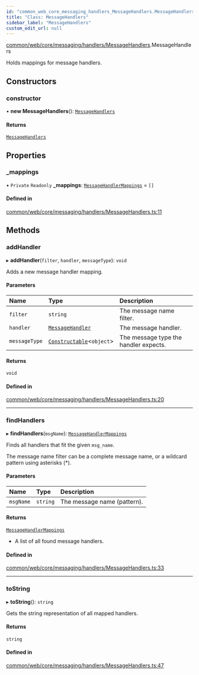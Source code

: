 ```yaml
---
id: "common_web_core_messaging_handlers_MessageHandlers.MessageHandlers"
title: "Class: MessageHandlers"
sidebar_label: "MessageHandlers"
custom_edit_url: null
---
```


[common/web/core/messaging/handlers/MessageHandlers](../modules/common_web_core_messaging_handlers_MessageHandlers.md).MessageHandlers

Holds mappings for message handlers.

## Constructors

### constructor

• **new MessageHandlers**(): [`MessageHandlers`](common_web_core_messaging_handlers_MessageHandlers.MessageHandlers.md)

#### Returns

[`MessageHandlers`](common_web_core_messaging_handlers_MessageHandlers.MessageHandlers.md)

## Properties

### \_mappings

• `Private` `Readonly` **\_mappings**: [`MessageHandlerMappings`](../modules/common_web_core_messaging_handlers_MessageHandler.md#messagehandlermappings) = `[]`

#### Defined in

[common/web/core/messaging/handlers/MessageHandlers.ts:11](https://github.com/Soroush9978/rds-ng/blob/3365237/src/common/web/core/messaging/handlers/MessageHandlers.ts#L11)

## Methods

### addHandler

▸ **addHandler**(`filter`, `handler`, `messageType`): `void`

Adds a new message handler mapping.

#### Parameters

| Name | Type | Description |
| :------ | :------ | :------ |
| `filter` | `string` | The message name filter. |
| `handler` | [`MessageHandler`](../modules/common_web_core_messaging_handlers_MessageHandler.md#messagehandler) | The message handler. |
| `messageType` | [`Constructable`](../interfaces/common_web_utils_Types.Constructable.md)<`object`\> | The message type the handler expects. |

#### Returns

`void`

#### Defined in

[common/web/core/messaging/handlers/MessageHandlers.ts:20](https://github.com/Soroush9978/rds-ng/blob/3365237/src/common/web/core/messaging/handlers/MessageHandlers.ts#L20)

___

### findHandlers

▸ **findHandlers**(`msgName`): [`MessageHandlerMappings`](../modules/common_web_core_messaging_handlers_MessageHandler.md#messagehandlermappings)

Finds all handlers that fit the given ``msg_name``.

The message name filter can be a complete message name, or a wildcard pattern using asterisks (*).

#### Parameters

| Name | Type | Description |
| :------ | :------ | :------ |
| `msgName` | `string` | The message name (pattern). |

#### Returns

[`MessageHandlerMappings`](../modules/common_web_core_messaging_handlers_MessageHandler.md#messagehandlermappings)

- A list of all found message handlers.

#### Defined in

[common/web/core/messaging/handlers/MessageHandlers.ts:33](https://github.com/Soroush9978/rds-ng/blob/3365237/src/common/web/core/messaging/handlers/MessageHandlers.ts#L33)

___

### toString

▸ **toString**(): `string`

Gets the string representation of all mapped handlers.

#### Returns

`string`

#### Defined in

[common/web/core/messaging/handlers/MessageHandlers.ts:47](https://github.com/Soroush9978/rds-ng/blob/3365237/src/common/web/core/messaging/handlers/MessageHandlers.ts#L47)
